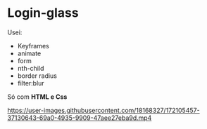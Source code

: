 # Login-glass

Usei:
* Keyframes
* animate
* form
* nth-child
* border radius
* filter:blur

Só com **HTML e Css** 


https://user-images.githubusercontent.com/18168327/172105457-37130643-69a0-4935-9909-47aee27eba9d.mp4

